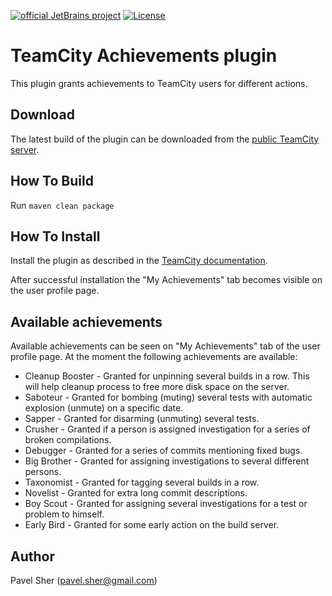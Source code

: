 
[![official JetBrains project](http://jb.gg/badges/official-plastic.svg)](https://confluence.jetbrains.com/display/ALL/JetBrains+on+GitHub) [![License](https://img.shields.io/badge/License-Apache%202.0-blue.svg)](https://opensource.org/licenses/Apache-2.0)

# TeamCity Achievements plugin

This plugin grants achievements to TeamCity users for different actions.

Download
-----------------

The latest build of the plugin can be downloaded from the [public TeamCity server](http://teamcity.jetbrains.com/repository/download/TeamCityPluginsByJetBrains_TeamcityAchievements_Build/.lastPinned/achievements.zip).

How To Build
-----------------

Run `maven clean package`

How To Install
-----------------

Install the plugin as described in the [TeamCity documentation]( http://confluence.jetbrains.com/display/TCDL/Installing+Additional+Plugins).

After successful installation the "My Achievements" tab becomes visible on the user profile page.

Available achievements
-----------------

Available achievements can be seen on "My Achievements" tab of the user profile page. At the moment the following achievements are available:

* Cleanup Booster - Granted for unpinning several builds in a row. This will help cleanup process to free more disk space on the server.
* Saboteur 	      - Granted for bombing (muting) several tests with automatic explosion (unmute) on a specific date.
* Sapper 	        - Granted for disarming (unmuting) several tests.
* Crusher 	      - Granted if a person is assigned investigation for a series of broken compilations.
* Debugger 	      - Granted for a series of commits mentioning fixed bugs.
* Big Brother 	  - Granted for assigning investigations to several different persons.
* Taxonomist 	    - Granted for tagging several builds in a row.
* Novelist 	      - Granted for extra long commit descriptions.
* Boy Scout 	    - Granted for assigning several investigations for a test or problem to himself.
* Early Bird 	    - Granted for some early action on the build server.


Author
-----------------

Pavel Sher (pavel.sher@gmail.com)

